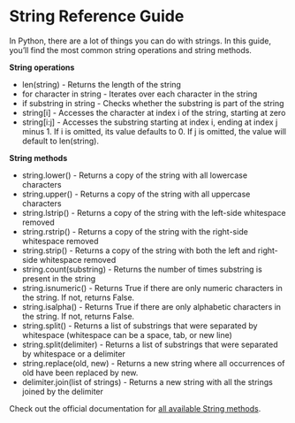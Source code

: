 # String Reference Guide

In Python, there are a lot of things you can do with strings. In this guide, you’ll find the most common string operations and string methods.

**String operations**

- len(string) - Returns the length of the string
- for character in string - Iterates over each character in the string
- if substring in string - Checks whether the substring is part of the string
- string[i] - Accesses the character at index i of the string, starting at zero
- string[i:j] - Accesses the substring starting at index i, ending at index j minus 1. If i is omitted, its value defaults to 0. If j is omitted, the value will default to len(string).

**String methods**

- string.lower() - Returns a copy of the string with all lowercase characters
- string.upper() - Returns a copy of the string with all uppercase characters
- string.lstrip() - Returns a copy of the string with the left-side whitespace removed
- string.rstrip() - Returns a copy of the string with the right-side whitespace removed
- string.strip() - Returns a copy of the string with both the left and right-side whitespace removed
- string.count(substring) - Returns the number of times substring is present in the string
- string.isnumeric() - Returns True if there are only numeric characters in the string. If not, returns False.
- string.isalpha() - Returns True if there are only alphabetic characters in the string. If not, returns False.
- string.split() - Returns a list of substrings that were separated by whitespace (whitespace can be a space, tab, or new line)
- string.split(delimiter) - Returns a list of substrings that were separated by whitespace or a delimiter
- string.replace(old, new) - Returns a new string where all occurrences of old have been replaced by new.
- delimiter.join(list of strings) - Returns a new string with all the strings joined by the delimiter

Check out the official documentation for [all available String methods](https://docs.python.org/3/library/stdtypes.html#string-methods).  